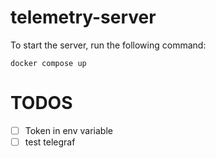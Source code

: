 # telemetry-server

To start the server, run the following command:

`docker compose up`

# TODOS

- [ ] Token in env variable
- [ ] test telegraf